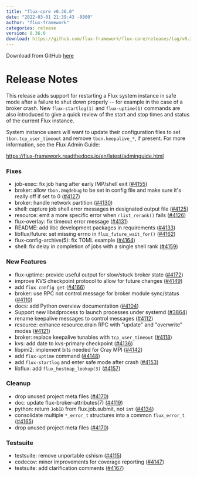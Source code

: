 ```yaml
---
title: "flux-core v0.36.0"
date: "2022-03-01 21:39:43 -0800"
author: "flux-framework"
categories: release
version: 0.36.0
download: https://github.com/flux-framework/flux-core/releases/tag/v0.36.0
---
```


Download from GitHub [here](https://github.com/flux-framework/flux-core/releases/tag/v0.36.0)

# Release Notes

This release adds support for restarting a Flux system instance in safe
mode after a failure to shut down properly -- for example in the case of a
broker crash.  New `flux-startlog(1)` and `flux-uptime(1)` commands are
also introduced to give a quick review of the start and stop times and
status of the current Flux instance.

System instance users will want to update their configuration files to
set `tbon.tcp_user_timeout` and remove `tbon.keepalive_*`, if present.
For more information, see the Flux Admin Guide:

https://flux-framework.readthedocs.io/en/latest/adminguide.html

### Fixes

 * job-exec: fix job hang after early IMP/shell exit ([#4155](https://github.com/flux-framework/flux-core/issues/4155))
 * broker: allow `tbon.zmqdebug` to be set in config file and make sure it's
   really off if set to 0 ([#4127](https://github.com/flux-framework/flux-core/issues/4127))
 * broker: handle network partition ([#4130](https://github.com/flux-framework/flux-core/issues/4130))
 * shell: capture job shell error messages in designated output file ([#4125](https://github.com/flux-framework/flux-core/issues/4125))
 * resource: emit a more specific error when `rlist_rerank()` fails ([#4126](https://github.com/flux-framework/flux-core/issues/4126))
 * flux-overlay: fix timeout error message ([#4131](https://github.com/flux-framework/flux-core/issues/4131))
 * README: add libc development packages in requirements ([#4133](https://github.com/flux-framework/flux-core/issues/4133))
 * libflux/future: set missing errno in `flux_future_wait_for()`  ([#4162](https://github.com/flux-framework/flux-core/issues/4162))
 * flux-config-archive(5): fix TOML example ([#4164](https://github.com/flux-framework/flux-core/issues/4164))
 * shell: fix delay in completion of jobs with a single shell rank ([#4159](https://github.com/flux-framework/flux-core/issues/4159))

### New Features

 * flux-uptime: provide useful output for slow/stuck broker state ([#4172](https://github.com/flux-framework/flux-core/issues/4172))
 * improve KVS checkpoint protocol to allow for future changes ([#4149](https://github.com/flux-framework/flux-core/issues/4149))
 * add `flux config get` ([#4166](https://github.com/flux-framework/flux-core/issues/4166))
 * broker: use RPC not control message for broker module sync/status ([#4110](https://github.com/flux-framework/flux-core/issues/4110))
 * docs: add Python overview documentation ([#4104](https://github.com/flux-framework/flux-core/issues/4104))
 * Support new libsdprocess to launch processes under systemd ([#3864](https://github.com/flux-framework/flux-core/issues/3864))
 * rename keepalive messages to control messages ([#4112](https://github.com/flux-framework/flux-core/issues/4112))
 * resource: enhance resource.drain RPC with "update" and "overwrite" modes
   ([#4121](https://github.com/flux-framework/flux-core/issues/4121))
 * broker: replace keepalive tunables with `tcp_user_timeout` ([#4118](https://github.com/flux-framework/flux-core/issues/4118))
 * kvs: add date to kvs-primary checkpoint ([#4136](https://github.com/flux-framework/flux-core/issues/4136))
 * libpmi2: implement bits needed for Cray MPI ([#4142](https://github.com/flux-framework/flux-core/issues/4142))
 * add `flux-uptime` command ([#4148](https://github.com/flux-framework/flux-core/issues/4148))
 * add `flux-startlog` and enter safe mode after crash ([#4153](https://github.com/flux-framework/flux-core/issues/4153))
 * libflux: add `flux_hostmap_lookup(3)` ([#4157](https://github.com/flux-framework/flux-core/issues/4157))

### Cleanup

 * drop unused project meta files ([#4170](https://github.com/flux-framework/flux-core/issues/4170))
 * doc: update flux-broker-attributes(7) ([#4119](https://github.com/flux-framework/flux-core/issues/4119))
 * python: return `JobID` from flux.job.submit, not `int` ([#4134](https://github.com/flux-framework/flux-core/issues/4134))
 * consolidate multiple `*_error_t` structures into a common `flux_error_t`
   ([#4165](https://github.com/flux-framework/flux-core/issues/4165))
 * drop unused project meta files ([#4170](https://github.com/flux-framework/flux-core/issues/4170))

### Testsuite

 * testsuite: remove unportable cshism ([#4115](https://github.com/flux-framework/flux-core/issues/4115))
 * codecov: minor improvements for coverage reporting ([#4147](https://github.com/flux-framework/flux-core/issues/4147))
 * testsuite: add clarification comments ([#4167](https://github.com/flux-framework/flux-core/issues/4167))


